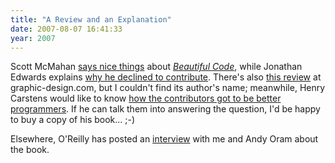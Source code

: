 ```yaml
---
title: "A Review and an Explanation"
date: 2007-08-07 16:41:33
year: 2007
---
```

Scott McMahan <a href="http://www.sermonaudio.com/new_details3.asp?ID=12380">says nice things</a> about <a href="http://www.oreilly.com/catalog/9780596510046/"><em>Beautiful Code</em></a>, while Jonathan Edwards explains <a href="http://alarmingdevelopment.org/?p=79">why he declined to contribute</a>. There's also <a href="http://www.graphic-design.com/news/2007/beautiful_code.html">this review</a> at graphic-design.com, but I couldn't find its author's name; meanwhile, Henry Carstens would like to know <a href="http://www.dailyspeculations.com/wordpress/?p=1942">how the contributors got to be better programmers</a>.  If he can talk them into answering the question, I'd be happy to buy a copy of his book... ;-)

Elsewhere, O'Reilly has posted an <a href="http://www.safaribooksonline.com/whatsnew/oram-wilson.php">interview</a> with me and Andy Oram about the book.
